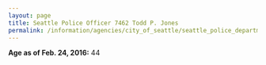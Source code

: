 ```yaml
---
layout: page
title: Seattle Police Officer 7462 Todd P. Jones
permalink: /information/agencies/city_of_seattle/seattle_police_department/copbook/7462/
---
```


**Age as of Feb. 24, 2016:** 44

